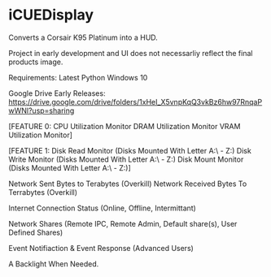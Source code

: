 # iCUEDisplay

Converts a Corsair K95 Platinum into a HUD.

Project in early development and UI does not necessarliy reflect the final products image.

Requirements:
Latest Python
Windows 10

Google Drive Early Releases: https://drive.google.com/drive/folders/1xHeI_X5vnpKqQ3vkBz6hw97RnqaPwWNl?usp=sharing

[FEATURE 0:
CPU Utilization Monitor
DRAM Utilization Monitor
VRAM Utilization Monitor]

[FEATURE 1:
Disk Read Monitor (Disks Mounted With Letter A:\ - Z:\)
Disk Write Monitor (Disks Mounted With Letter A:\ - Z:\)
Disk Mount Monitor (Disks Mounted With Letter A:\ - Z:\)]

Network Sent Bytes to Terabytes (Overkill)
Network Received Bytes To Terrabytes (Overkill)

Internet Connection Status (Online, Offline, Intermittant)

Network Shares (Remote IPC, Remote Admin, Default share(s), User Defined Shares)

Event Notifiaction & Event Response (Advanced Users)

A Backlight When Needed.
